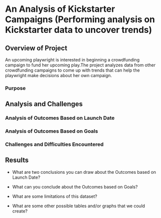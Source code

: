 # An Analysis of Kickstarter Campaigns (Performing analysis on Kickstarter data to uncover trends)
## Overview of Project
An upcoming playwright is interested in beginning a crowdfunding campaign to fund her upcoming play.The project analyzes data from other crowdfunding campaigns to come up with  trends that can help the playwright make decisions about her own campaign.  
### Purpose

## Analysis and Challenges

### Analysis of Outcomes Based on Launch Date

### Analysis of Outcomes Based on Goals

### Challenges and Difficulties Encountered

## Results

- What are two conclusions you can draw about the Outcomes based on Launch Date?

- What can you conclude about the Outcomes based on Goals?

- What are some limitations of this dataset?

- What are some other possible tables and/or graphs that we could create?

